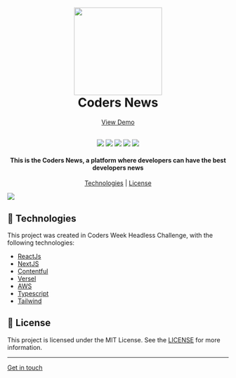 <h1 align="center">
    <img src="https://i.ibb.co/qm83vpj/logo-group.png" width="200">  
    <br>
    Coders News
</h1>

<p align="center">
    <a href=""> View Demo </a>
</p>

<p align="center">
    <br>
    <img src="https://img.shields.io/github/languages/top/pedrodam99/coder-news">
    <img src="https://img.shields.io/github/issues/pedrodam99/coder-news">
    <img src="https://img.shields.io/github/forks/pedrodam99/coder-news">
    <img src="https://img.shields.io/github/stars/pedrodam99/coder-news">
    <img src="https://img.shields.io/github/license/pedrodam99/coder-news">
</p>

<h4 align="center">
    This is the Coders News, a platform where developers can have the best developers news
</h4>

<p align="center">
    <a href="#rocket-technologies">Technologies</a> | <a href="#memo-license">License</a>
</p>

<img src="https://i.ibb.co/8jP6c23/layout-cms.png">

## :rocket: Technologies

This project was created in Coders Week Headless Challenge, with the following technologies:

- [ReactJs]()
- [NextJS]()
- [Contentful]()
- [Versel]()
- [AWS]()
- [Typescript]()
- [Tailwind]()

##  :memo: License

This project is licensed under the MIT License. See the [LICENSE]() for more information.

___
[Get in touch]()

